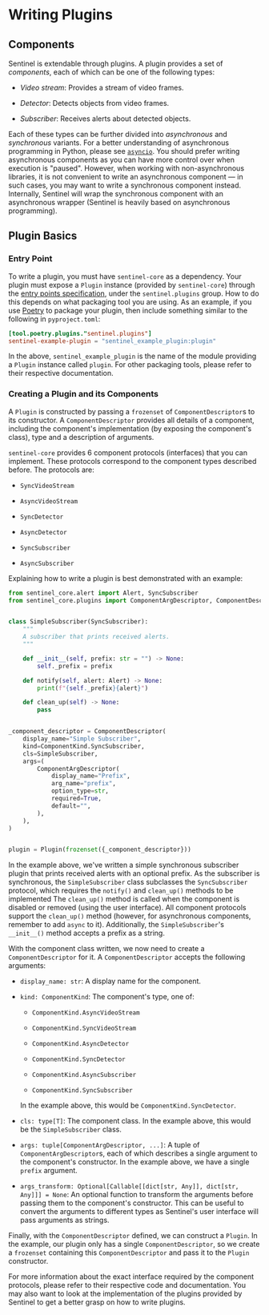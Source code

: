# Writing Plugins

## Components

Sentinel is extendable through plugins.
A plugin provides a set of _components_,
each of which can be one of the following types:

- _Video stream_: Provides a stream of video frames.

- _Detector_: Detects objects from video frames.

- _Subscriber_: Receives alerts about detected objects.

Each of these types can be further divided into _asynchronous_ and _synchronous_ variants.
For a better understanding of asynchronous programming in Python,
please see [`asyncio`](https://docs.python.org/3/library/asyncio.html).
You should prefer writing asynchronous components as
you can have more control over when execution is "paused".
However, when working with non-asynchronous libraries,
it is not convenient to write an asynchronous component
— in such cases, you may want to write a synchronous component instead.
Internally, Sentinel will wrap the synchronous component with
an asynchronous wrapper (Sentinel is heavily based on asynchronous programming).

## Plugin Basics

### Entry Point

To write a plugin, you must have `sentinel-core` as a dependency.
Your plugin must expose a `Plugin` instance (provided by `sentinel-core`)
through the [entry points specification](https://packaging.python.org/en/latest/specifications/entry-points/),
under the `sentinel.plugins` group.
How to do this depends on what packaging tool you are using.
As an example, if you use [Poetry](https://python-poetry.org/) to package your plugin,
then include something similar to the following in `pyproject.toml`:

```toml
[tool.poetry.plugins."sentinel.plugins"]
sentinel-example-plugin = "sentinel_example_plugin:plugin"
```

In the above, `sentinel_example_plugin` is the name of the module
providing a `Plugin` instance called `plugin`.
For other packaging tools, please refer to their respective documentation.

### Creating a Plugin and its Components

A `Plugin` is constructed by passing a `frozenset` of `ComponentDescriptor`s
to its constructor.
A `ComponentDescriptor` provides all details of a component,
including the component's implementation (by exposing the component's class),
type and a description of arguments.

`sentinel-core` provides 6 component protocols (interfaces) that you can implement.
These protocols correspond to the component types described before.
The protocols are:

- `SyncVideoStream`

- `AsyncVideoStream`

- `SyncDetector`

- `AsyncDetector`

- `SyncSubscriber`

- `AsyncSubscriber`

Explaining how to write a plugin is best demonstrated with an example:

```python
from sentinel_core.alert import Alert, SyncSubscriber
from sentinel_core.plugins import ComponentArgDescriptor, ComponentDescriptor, ComponentKind, Plugin


class SimpleSubscriber(SyncSubscriber):
    """
    A subscriber that prints received alerts.
    """

    def __init__(self, prefix: str = "") -> None:
        self._prefix = prefix

    def notify(self, alert: Alert) -> None:
        print(f"{self._prefix}{alert}")

    def clean_up(self) -> None:
        pass


_component_descriptor = ComponentDescriptor(
    display_name="Simple Subscriber",
    kind=ComponentKind.SyncSubscriber,
    cls=SimpleSubscriber,
    args=(
        ComponentArgDescriptor(
            display_name="Prefix",
            arg_name="prefix",
            option_type=str,
            required=True,
            default="",
        ),
    ),
)


plugin = Plugin(frozenset({_component_descriptor}))
```

In the example above, we've written a simple synchronous subscriber plugin
that prints received alerts with an optional prefix.
As the subscriber is synchronous, the `SimpleSubscriber` class
subclasses the `SyncSubscriber` protocol,
which requires the `notify()` and `clean_up()` methods to be implemented
The `clean_up()` method is called when the component is disabled or removed (using the user interface).
All component protocols support the `clean_up()` method (however, for asynchronous components,
remember to add `async` to it).
Additionally, the `SimpleSubscriber`'s `__init__()` method accepts a prefix as a string.

With the component class written,
we now need to create a `ComponentDescriptor` for it.
A `ComponentDescriptor` accepts the following arguments:

- `display_name: str`: A display name for the component.

- `kind: ComponentKind`: The component's type, one of:

  - `ComponentKind.AsyncVideoStream`

  - `ComponentKind.SyncVideoStream`

  - `ComponentKind.AsyncDetector`

  - `ComponentKind.SyncDetector`

  - `ComponentKind.AsyncSubscriber`

  - `ComponentKind.SyncSubscriber`

  In the example above, this would be `ComponentKind.SyncDetector`.

- `cls: type[T]`: The component class. In the example above, this would be the `SimpleSubscriber` class.

- `args: tuple[ComponentArgDescriptor, ...]`: A tuple of `ComponentArgDescriptor`s,
  each of which describes a single argument to the component's constructor.
  In the example above, we have a single `prefix` argument.

- `args_transform: Optional[Callable[[dict[str, Any]], dict[str, Any]]] = None`: An optional function
  to transform the arguments before passing them to the component's constructor.
  This can be useful to convert the arguments to different types
  as Sentinel's user interface will pass arguments as strings.

Finally, with the `ComponentDescriptor` defined,
we can construct a `Plugin`.
In the example, our plugin only has a single `ComponentDescriptor`,
so we create a `frozenset` containing this `ComponentDescriptor`
and pass it to the `Plugin` constructor.

For more information about the exact interface required by the component protocols,
please refer to their respective code and documentation.
You may also want to look at the implementation of the plugins provided by Sentinel
to get a better grasp on how to write plugins.
